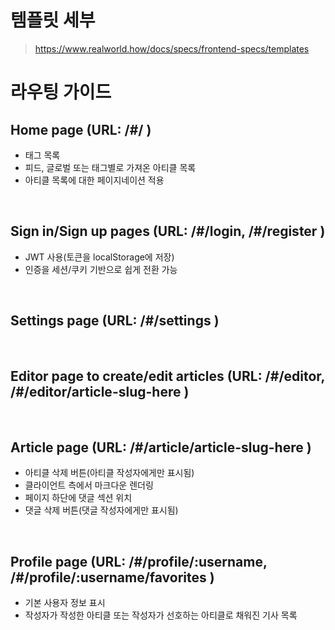 # 템플릿 세부
> https://www.realworld.how/docs/specs/frontend-specs/templates

# 라우팅 가이드
## Home page (URL: /#/ )
- 태그 목록
- 피드, 글로벌 또는 태그별로 가져온 아티클 목록
- 아티클 목록에 대한 페이지네이션 적용

<br/>

## Sign in/Sign up pages (URL: /#/login, /#/register )
- JWT 사용(토큰을 localStorage에 저장)
- 인증을 세션/쿠키 기반으로 쉽게 전환 가능

<br/>

## Settings page (URL: /#/settings )

<br/>

## Editor page to create/edit articles (URL: /#/editor, /#/editor/article-slug-here )

<br/>

## Article page (URL: /#/article/article-slug-here )
- 아티클 삭제 버튼(아티클 작성자에게만 표시됨)
- 클라이언트 측에서 마크다운 렌더링
- 페이지 하단에 댓글 섹션 위치
- 댓글 삭제 버튼(댓글 작성자에게만 표시됨)

<br/>

## Profile page (URL: /#/profile/:username, /#/profile/:username/favorites )
- 기본 사용자 정보 표시
- 작성자가 작성한 아티클 또는 작성자가 선호하는 아티클로 채워진 기사 목록

<br/>

